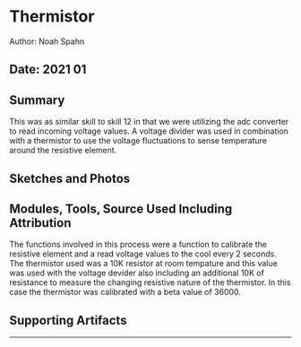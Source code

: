 #  Thermistor

Author: Noah Spahn

Date: 2021 01
-----

## Summary
This was as similar skill to skill 12 in that we were utilizing the adc converter to read incoming voltage values. A voltage divider was used in combination with a thermistor to use the voltage fluctuations to sense temperature around the resistive element. 

## Sketches and Photos


## Modules, Tools, Source Used Including Attribution
The functions involved in this process were a function to calibrate the resistive element and a read  voltage values to the cool every 2 seconds. The thermistor used was a 10K resistor at room tempature and this value was used with the voltage devider also including an additional 10K of resistance to measure the changing resistive nature of the thermistor. In this case the thermistor was calibrated with a beta value of 36000. 

## Supporting Artifacts


-----

